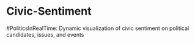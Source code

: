 Civic-Sentiment
===============

#PoliticsInRealTime: Dynamic visualization of civic sentiment on political candidates, issues, and events
